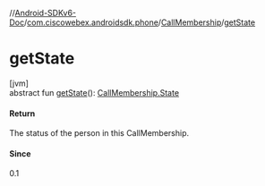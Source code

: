 //[Android-SDKv6-Doc](../../../index.md)/[com.ciscowebex.androidsdk.phone](../index.md)/[CallMembership](index.md)/[getState](get-state.md)

# getState

[jvm]\
abstract fun [getState](get-state.md)(): [CallMembership.State](-state/index.md)

#### Return

The status of the person in this CallMembership.

#### Since

0.1

